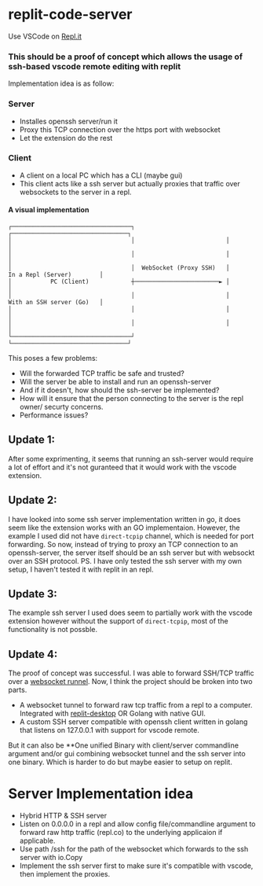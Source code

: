 # replit-code-server

Use VSCode on [Repl.it](https://replit.com)

### This should be a proof of concept which allows the usage of ssh-based vscode remote editing with replit

Implementation idea is as follow:
### Server
- Installes openssh server/run it
- Proxy this TCP connection over the https port with websocket
- Let the extension do the rest

### Client
- A client on a local PC which has a CLI (maybe gui)
- This client acts like a ssh server but actually proxies that traffic over websockets to the server in a repl.
#### A visual implementation
```
┌──────────────────────────────────┐                          ┌─────────────────────────────────┐
│                                  │                          │                                 │
│                                  │                          │                                 │
│                                  │  WebSocket (Proxy SSH)   │       In a Repl (Server)        │
│           PC (Client)            ┼────────────────────────► │                                 │
│                                  │                          │       With an SSH server (Go)   │
│                                  │                          │                                 │
│                                  │                          │                                 │
└──────────────────────────────────┘                          └─────────────────────────────────┘
```

This poses a few problems:
- Will the forwarded TCP traffic be safe and trusted?
- Will the server be able to install and run an openssh-server
- And if it doesn't, how should the ssh-server be implemented?
- How will it ensure that the person connecting to the server is the repl owner/ securty concerns. 
- Performance issues?

## Update 1:
After some exprimenting, it seems that running an ssh-server would require a lot of effort and it's not guranteed that it would work with the vscode extension. 

## Update 2:
I have looked into some ssh server implementation written in go, it does seem like the extension works with an GO implementaion. However, the example I used did not have `direct-tcpip` channel, which is needed for port forwarding. So now, instead of trying to proxy an TCP connection to an openssh-server, the server itself should be an ssh server but with websockt over an SSH protocol. 
PS. I have only tested the ssh server with my own setup, I haven't tested it with replit in an repl. 

## Update 3:
The example ssh server I used does seem to partially work with the vscode extension however without the support of `direct-tcpip`, most of the functionality is not possble.

## Update 4:
The proof of concept was successful. I was able to forward SSH/TCP traffic over a [websocket runnel](https://github.com/derhuerst/tcp-over-websockets). Now, I think the project should be broken into two parts. 
- A websocket tunnel to forward raw tcp traffic from a repl to a computer. Integrated with [replit-desktop](https://github.com/replit-discord/replit-desktop) OR Golang with native GUI. 
- A custom SSH server compatible with openssh client written in golang that listens on 127.0.0.1 with support for vscode remote. 

But it can also be **One unified Binary with client/server commandline argument and/or gui combining websocket tunnel and the ssh server into one binary. Which is harder to do but maybe easier to setup on replit. 

# Server Implementation idea
- Hybrid HTTP & SSH server
- Listen on 0.0.0.0 in a repl and allow config file/commandline argument to forward raw http traffic (repl.co) to the underlying applicaion if applicable. 
- Use path /ssh for the path of the websocket which forwards to the ssh server with io.Copy
- Implement the ssh server first to make sure it's compatible with vscode, then implement the proxies. 